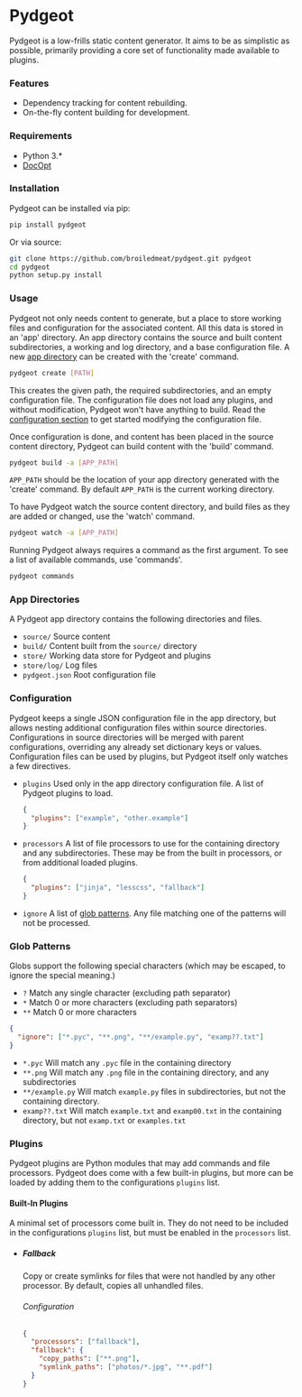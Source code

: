 # Pydgeot
Pydgeot is a low-frills static content generator. It aims to be as simplistic as possible, primarily providing a core
set of functionality made available to plugins.

### Features
- Dependency tracking for content rebuilding.
- On-the-fly content building for development.

### Requirements
- Python 3.*
- [DocOpt](https://github.com/docopt/docopt)

### Installation
Pydgeot can be installed via pip:
```bash
pip install pydgeot
```

Or via source:
```bash
git clone https://github.com/broiledmeat/pydgeot.git pydgeot
cd pydgeot
python setup.py install
```

### Usage
Pydgeot not only needs content to generate, but a place to store working files and configuration for the associated
content. All this data is stored in an 'app' directory. An app directory contains the source and built content
subdirectories, a working and log directory, and a base configuration file. A new [app directory](#_app_directories) can
be created with the 'create' command.

```bash
pydgeot create [PATH]
```

This creates the given path, the required subdirectories, and an empty configuration file. The configuration file does
not load any plugins, and without modification, Pydgeot won't have anything to build. Read the
[configuration section](#_configuration) to get started modifying the configuration file.

Once configuration is done, and content has been placed in the source content directory, Pydgeot can build content with
the 'build' command.
```bash
pydgeot build -a [APP_PATH]
```
`APP_PATH` should be the location of your app directory generated with the 'create' command. By default `APP_PATH` is
the current working directory.

To have Pydgeot watch the source content directory, and build files as they are added or changed, use the 'watch'
command.
```bash
pydgeot watch -a [APP_PATH]
```

Running Pydgeot always requires a command as the first argument. To see a list of available commands, use 'commands'.
```bash
pydgeot commands
```

### App Directories<a id="_app_directories"></a>
A Pydgeot app directory contains the following directories and files.

- `source/` Source content
- `build/` Content built from the `source/` directory
- `store/` Working data store for Pydgeot and plugins
- `store/log/` Log files
- `pydgeot.json` Root configuration file

### Configuration<a id="_configuration"></a>
Pydgeot keeps a single JSON configuration file in the app directory, but allows nesting additional configuration files
within source directories. Configurations in source directories will be merged with parent configurations, overriding
any already set dictionary keys or values. Configuration files can be used by plugins, but Pydgeot itself only watches a
few directives.

- `plugins`
  Used only in the app directory configuration file. A list of Pydgeot plugins to load.

  ```json
  {
    "plugins": ["example", "other.example"]
  }
  ```

- `processors`
  A list of file processors to use for the containing directory and any subdirectories. These may be from the built in
  processors, or from additional loaded plugins.

  ```json
  {
    "plugins": ["jinja", "lesscss", "fallback"]
  }
  ```

- `ignore`
  A list of [glob patterns](#_glob_patterns). Any file matching one of the patterns will not be processed.


### Glob Patterns<a id="_glob_patterns"></a>
Globs support the following special characters (which may be escaped, to ignore the special meaning.)

  - `?`  Match any single character (excluding path separator)
  - `*`  Match 0 or more characters (excluding path separators)
  - `**` Match 0 or more characters

  ```json
  {
    "ignore": ["*.pyc", "**.png", "**/example.py", "examp??.txt"]
  }
  ```

  - `*.pyc` Will match any `.pyc` file in the containing directory
  - `**.png` Will match any `.png` file in the containing directory, and any subdirectories
  - `**/example.py` Will match `example.py` files in subdirectories, but not the containing directory.
  - `examp??.txt` Will match `example.txt` and `examp00.txt` in the containing directory, but not `examp.txt` or
                  `examples.txt`


### Plugins
Pydgeot plugins are Python modules that may add commands and file processors. Pydgeot does come with a few built-in
plugins, but more can be loaded by adding them to the configurations `plugins` list.

#### Built-In Plugins
A minimal set of processors come built in. They do not need to be included in the configurations `plugins` list, but
must be enabled in the `processors` list.

- ##### Fallback
  Copy or create symlinks for files that were not handled by any other processor. By default, copies all unhandled
  files.
  
  ###### Configuration
  ```json
  {
    "processors": ["fallback"],
    "fallback": {
      "copy_paths": ["**.png"],
      "symlink_paths": ["photos/*.jpg", "**.pdf"]
    }
  }
  ```
